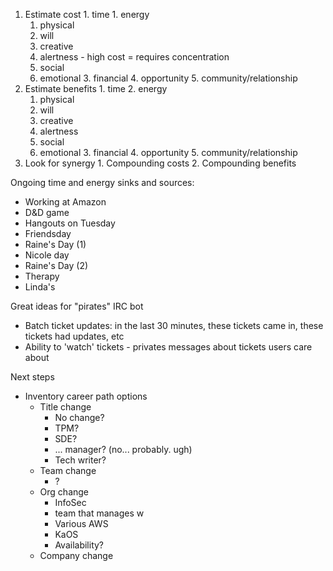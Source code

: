   1. Estimate cost
    1. time
    1. energy
      1. physical
      2. will
      3. creative
      4. alertness - high cost = requires concentration
      5. social
      6. emotional
    3. financial
    4. opportunity
    5. community/relationship
  2. Estimate benefits
    1. time
    2. energy
      1. physical
      2. will
      3. creative
      4. alertness
      5. social
      6. emotional
    3. financial
    4. opportunity
    5. community/relationship
  3. Look for synergy
    1. Compounding costs
    2. Compounding benefits

Ongoing time and energy sinks and sources:
  * Working at Amazon
  * D&D game
  * Hangouts on Tuesday
  * Friendsday
  * Raine's Day (1)
  * Nicole day
  * Raine's Day (2)
  * Therapy
  * Linda's

Great ideas for "pirates" IRC bot
  * Batch ticket updates: in the last 30 minutes, these tickets came in, these tickets had updates, etc
  * Ability to 'watch' tickets - privates messages about tickets users care about

Next steps
  * Inventory career path options
    * Title change
      * No change?
      * TPM?
      * SDE?
      * ... manager? (no... probably. ugh)
      * Tech writer?
    * Team change
      * ?
    * Org change
      * InfoSec
      * team that manages w
      * Various AWS
      * KaOS
      * Availability?
    * Company change


